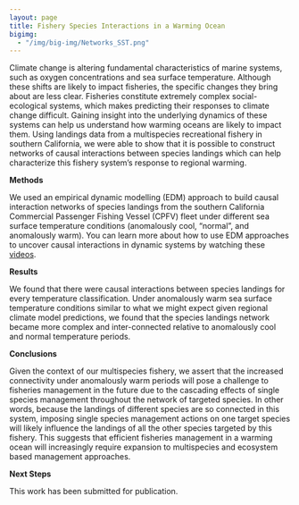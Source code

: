 ```yaml
---
layout: page
title: Fishery Species Interactions in a Warming Ocean
bigimg:
  - "/img/big-img/Networks_SST.png"
---
```

Climate change is altering fundamental characteristics of marine systems, such as oxygen concentrations and sea surface temperature. Although these shifts are likely to impact fisheries, the specific changes they bring about are less clear. Fisheries constitute extremely complex social-ecological systems, which makes predicting their responses to climate change difficult. Gaining insight into the underlying dynamics of these systems can help us understand how warming oceans are likely to impact them. Using landings data from a multispecies recreational fishery in southern California, we were able to show that it is possible to construct networks of causal interactions between species landings which can help characterize this fishery system’s response to regional warming.

**Methods**

We used an empirical dynamic modelling (EDM) approach to build causal interaction networks of species landings from the southern California Commercial Passenger Fishing Vessel (CPFV) fleet under different sea surface temperature conditions (anomalously cool, “normal”, and anomalously warm). You can learn more about how to use EDM approaches to uncover causal interactions in dynamic systems by watching these [videos]( https://www.youtube.com/playlist?list=PL-SSmlAMhY3bnogGTe2tf7hpWpl508pZZ).

**Results**

We found that there were causal interactions between species landings for every temperature classification. Under anomalously warm sea surface temperature conditions similar to what we might expect given regional climate model predictions, we found that the species landings network became more complex and inter-connected relative to anomalously cool and normal temperature periods. 

**Conclusions**

Given the context of our multispecies fishery, we assert that the increased connectivity under anomalously warm periods will pose a challenge to fisheries management in the future due to the cascading effects of single species management throughout the network of targeted species. In other words, because the landings of different species are so connected in this system, imposing single species management actions on one target species will likely influence the landings of all the other species targeted by this fishery. This suggests that efficient fisheries management in a warming ocean will increasingly require expansion to multispecies and ecosystem based management approaches.

**Next Steps**

This work has been submitted for publication.

  
  
